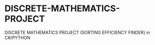 # DISCRETE-MATHEMATICS-PROJECT
DISCRETE MATHEMATICS PROJECT (SORTING EFFICIENCY FINDER) in C#/PYTHON
